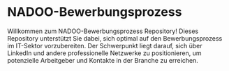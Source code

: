 # NADOO-Bewerbungsprozess
Willkommen zum NADOO-Bewerbungsprozess Repository! Dieses Repository unterstützt Sie dabei, sich optimal auf den Bewerbungsprozess im IT-Sektor vorzubereiten. Der Schwerpunkt liegt darauf, sich über LinkedIn und andere professionelle Netzwerke zu positionieren, um potenzielle Arbeitgeber und Kontakte in der Branche zu erreichen.
